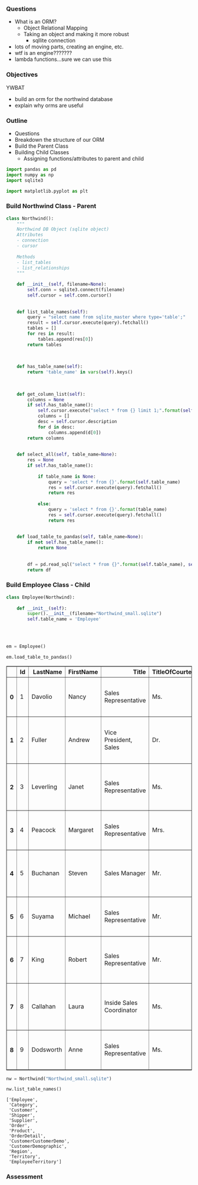 
### Questions
* What is an ORM? 
    * Object Relational Mapping
    * Taking an object and making it more robust
        * sqllite connection
* lots of moving parts, creating an engine, etc.
* wtf is an engine???????
* lambda functions...sure we can use this

### Objectives
YWBAT 
* build an orm for the northwind database
* explain why orms are useful

### Outline
* Questions
* Breakdown the structure of our ORM
* Build the Parent Class
* Building Child Classes
    * Assigning functions/attributes to parent and child


```python
import pandas as pd
import numpy as np
import sqlite3

import matplotlib.pyplot as plt
```

### Build Northwind Class - Parent


```python
class Northwind():
    """
    Northwind DB Object (sqlite object)
    Attributes
    - connection
    - cursor
    
    Methods
    - list_tables
    - list_relationships
    """
    
    def __init__(self, filename=None):
        self.conn = sqlite3.connect(filename)
        self.cursor = self.conn.cursor()
        
    
    def list_table_names(self):
        query = "select name from sqlite_master where type='table';"
        result = self.cursor.execute(query).fetchall()
        tables = []
        for res in result:
            tables.append(res[0])
        return tables
    
    
    
    def has_table_name(self):
        return 'table_name' in vars(self).keys()
    
    
    
    def get_column_list(self):
        columns = None
        if self.has_table_name():
            self.cursor.execute("select * from {} limit 1;".format(self.table_name)).fetchall()
            columns = []
            desc = self.cursor.description
            for d in desc:
                columns.append(d[0])
        return columns
    
    
    def select_all(self, table_name=None):
        res = None
        if self.has_table_name():
            
            if table_name is None: 
                query = 'select * from {}'.format(self.table_name)
                res = self.cursor.execute(query).fetchall()
                return res
            
            else:
                query = 'select * from {}'.format(table_name)
                res = self.cursor.execute(query).fetchall()
                return res
            
    
    def load_table_to_pandas(self, table_name=None):
        if not self.has_table_name():
            return None
        
        
        df = pd.read_sql("select * from {}".format(self.table_name), self.conn)
        return df
```

### Build Employee Class - Child


```python
class Employee(Northwind):
    
    def __init__(self):
        super().__init__(filename="Northwind_small.sqlite")  
        self.table_name = 'Employee'
        
        
    
```


```python
em = Employee()
```


```python
em.load_table_to_pandas()
```




<div>
<style scoped>
    .dataframe tbody tr th:only-of-type {
        vertical-align: middle;
    }

    .dataframe tbody tr th {
        vertical-align: top;
    }

    .dataframe thead th {
        text-align: right;
    }
</style>
<table border="1" class="dataframe">
  <thead>
    <tr style="text-align: right;">
      <th></th>
      <th>Id</th>
      <th>LastName</th>
      <th>FirstName</th>
      <th>Title</th>
      <th>TitleOfCourtesy</th>
      <th>BirthDate</th>
      <th>HireDate</th>
      <th>Address</th>
      <th>City</th>
      <th>Region</th>
      <th>PostalCode</th>
      <th>Country</th>
      <th>HomePhone</th>
      <th>Extension</th>
      <th>Photo</th>
      <th>Notes</th>
      <th>ReportsTo</th>
      <th>PhotoPath</th>
    </tr>
  </thead>
  <tbody>
    <tr>
      <th>0</th>
      <td>1</td>
      <td>Davolio</td>
      <td>Nancy</td>
      <td>Sales Representative</td>
      <td>Ms.</td>
      <td>1980-12-08</td>
      <td>2024-05-01</td>
      <td>507 - 20th Ave. E. Apt. 2A</td>
      <td>Seattle</td>
      <td>North America</td>
      <td>98122</td>
      <td>USA</td>
      <td>(206) 555-9857</td>
      <td>5467</td>
      <td>None</td>
      <td>Education includes a BA in psychology from Col...</td>
      <td>2.0</td>
      <td>http://accweb/emmployees/davolio.bmp</td>
    </tr>
    <tr>
      <th>1</th>
      <td>2</td>
      <td>Fuller</td>
      <td>Andrew</td>
      <td>Vice President, Sales</td>
      <td>Dr.</td>
      <td>1984-02-19</td>
      <td>2024-08-14</td>
      <td>908 W. Capital Way</td>
      <td>Tacoma</td>
      <td>North America</td>
      <td>98401</td>
      <td>USA</td>
      <td>(206) 555-9482</td>
      <td>3457</td>
      <td>None</td>
      <td>Andrew received his BTS commercial in 1974 and...</td>
      <td>NaN</td>
      <td>http://accweb/emmployees/fuller.bmp</td>
    </tr>
    <tr>
      <th>2</th>
      <td>3</td>
      <td>Leverling</td>
      <td>Janet</td>
      <td>Sales Representative</td>
      <td>Ms.</td>
      <td>1995-08-30</td>
      <td>2024-04-01</td>
      <td>722 Moss Bay Blvd.</td>
      <td>Kirkland</td>
      <td>North America</td>
      <td>98033</td>
      <td>USA</td>
      <td>(206) 555-3412</td>
      <td>3355</td>
      <td>None</td>
      <td>Janet has a BS degree in chemistry from Boston...</td>
      <td>2.0</td>
      <td>http://accweb/emmployees/leverling.bmp</td>
    </tr>
    <tr>
      <th>3</th>
      <td>4</td>
      <td>Peacock</td>
      <td>Margaret</td>
      <td>Sales Representative</td>
      <td>Mrs.</td>
      <td>1969-09-19</td>
      <td>2025-05-03</td>
      <td>4110 Old Redmond Rd.</td>
      <td>Redmond</td>
      <td>North America</td>
      <td>98052</td>
      <td>USA</td>
      <td>(206) 555-8122</td>
      <td>5176</td>
      <td>None</td>
      <td>Margaret holds a BA in English literature from...</td>
      <td>2.0</td>
      <td>http://accweb/emmployees/peacock.bmp</td>
    </tr>
    <tr>
      <th>4</th>
      <td>5</td>
      <td>Buchanan</td>
      <td>Steven</td>
      <td>Sales Manager</td>
      <td>Mr.</td>
      <td>1987-03-04</td>
      <td>2025-10-17</td>
      <td>14 Garrett Hill</td>
      <td>London</td>
      <td>British Isles</td>
      <td>SW1 8JR</td>
      <td>UK</td>
      <td>(71) 555-4848</td>
      <td>3453</td>
      <td>None</td>
      <td>Steven Buchanan graduated from St. Andrews Uni...</td>
      <td>2.0</td>
      <td>http://accweb/emmployees/buchanan.bmp</td>
    </tr>
    <tr>
      <th>5</th>
      <td>6</td>
      <td>Suyama</td>
      <td>Michael</td>
      <td>Sales Representative</td>
      <td>Mr.</td>
      <td>1995-07-02</td>
      <td>2025-10-17</td>
      <td>Coventry House Miner Rd.</td>
      <td>London</td>
      <td>British Isles</td>
      <td>EC2 7JR</td>
      <td>UK</td>
      <td>(71) 555-7773</td>
      <td>428</td>
      <td>None</td>
      <td>Michael is a graduate of Sussex University (MA...</td>
      <td>5.0</td>
      <td>http://accweb/emmployees/davolio.bmp</td>
    </tr>
    <tr>
      <th>6</th>
      <td>7</td>
      <td>King</td>
      <td>Robert</td>
      <td>Sales Representative</td>
      <td>Mr.</td>
      <td>1992-05-29</td>
      <td>2026-01-02</td>
      <td>Edgeham Hollow Winchester Way</td>
      <td>London</td>
      <td>British Isles</td>
      <td>RG1 9SP</td>
      <td>UK</td>
      <td>(71) 555-5598</td>
      <td>465</td>
      <td>None</td>
      <td>Robert King served in the Peace Corps and trav...</td>
      <td>5.0</td>
      <td>http://accweb/emmployees/davolio.bmp</td>
    </tr>
    <tr>
      <th>7</th>
      <td>8</td>
      <td>Callahan</td>
      <td>Laura</td>
      <td>Inside Sales Coordinator</td>
      <td>Ms.</td>
      <td>1990-01-09</td>
      <td>2026-03-05</td>
      <td>4726 - 11th Ave. N.E.</td>
      <td>Seattle</td>
      <td>North America</td>
      <td>98105</td>
      <td>USA</td>
      <td>(206) 555-1189</td>
      <td>2344</td>
      <td>None</td>
      <td>Laura received a BA in psychology from the Uni...</td>
      <td>2.0</td>
      <td>http://accweb/emmployees/davolio.bmp</td>
    </tr>
    <tr>
      <th>8</th>
      <td>9</td>
      <td>Dodsworth</td>
      <td>Anne</td>
      <td>Sales Representative</td>
      <td>Ms.</td>
      <td>1998-01-27</td>
      <td>2026-11-15</td>
      <td>7 Houndstooth Rd.</td>
      <td>London</td>
      <td>British Isles</td>
      <td>WG2 7LT</td>
      <td>UK</td>
      <td>(71) 555-4444</td>
      <td>452</td>
      <td>None</td>
      <td>Anne has a BA degree in English from St. Lawre...</td>
      <td>5.0</td>
      <td>http://accweb/emmployees/davolio.bmp</td>
    </tr>
  </tbody>
</table>
</div>




```python
nw = Northwind("Northwind_small.sqlite")
```


```python
nw.list_table_names()
```




    ['Employee',
     'Category',
     'Customer',
     'Shipper',
     'Supplier',
     'Order',
     'Product',
     'OrderDetail',
     'CustomerCustomerDemo',
     'CustomerDemographic',
     'Region',
     'Territory',
     'EmployeeTerritory']



### Assessment
